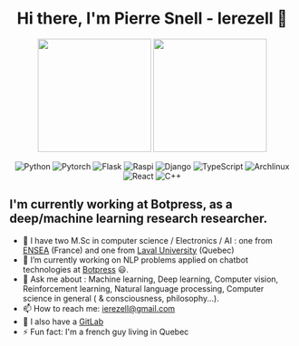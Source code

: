 <h1 align="center">Hi there, I'm Pierre Snell - Ierezell 👋</h1>


<p align="center">
  <img height="200" src="https://github-readme-stats.vercel.app/api?username=ierezell&show_icons=true&theme=dracula&include_all_commits=true" />
  <img height="200" src="https://github-readme-stats.vercel.app/api/top-langs/?username=ierezell&theme=dracula&show_icons=true" />
</p>

<div align="center">  

![Python](https://img.shields.io/badge/-Python-%233776ab?logo=python&style=for-the-badge&logoColor=white)
![Pytorch](https://img.shields.io/badge/-PyTorch-%23EE4C2C.svg?style=for-the-badge&logo=PyTorch&logoColor=white)
![Flask](https://img.shields.io/badge/-Flask-%23eeeeee?logo=flask&style=for-the-badge&logoColor=black)
![Raspi](https://img.shields.io/badge/-RaspberryPi-C51A4A?style=for-the-badge&logo=Raspberry-Pi)
![Django](https://img.shields.io/badge/-Django-%23092E20?logo=django&style=for-the-badge&logoColor=white)
![TypeScript](https://img.shields.io/badge/-TypeScript-007ACC?style=for-the-badge&logo=typescript&logoColor=white)
![Archlinux](https://img.shields.io/badge/-Arch_Linux-1793D1?style=for-the-badge&logo=arch-linux&logoColor=white)
![React](https://img.shields.io/badge/-React-%2357d8fb?logo=react&style=for-the-badge&logoColor=white)
![C++](https://img.shields.io/badge/-C%2B%2B-00599C?style=for-the-badge&logo=c%2B%2B&logoColor=white)

</div>

## I'm currently working at Botpress, as a deep/machine learning research researcher.
- :brain: I have two M.Sc in computer science / Electronics / AI : one from [ENSEA](https://www.ensea.fr/fr) (France) and one from [Laval University](https://www.ulaval.ca/) (Quebec)
- 🔭 I’m currently working on NLP problems applied on chatbot technologies at [Botpress](https://github.com/botpress/botpress) :smiley:. 
- 💬 Ask me about : Machine learning, Deep learning, Computer vision, Reinforcement learning, Natural language processing, Computer science in general ( & consciousness, philosophy...). 
- 📫 How to reach me: ierezell@gmail.com
- :fox_face: I also have a [GitLab](https://gitlab.com/ierezell) 
- ⚡ Fun fact: I'm a french guy living in Quebec
